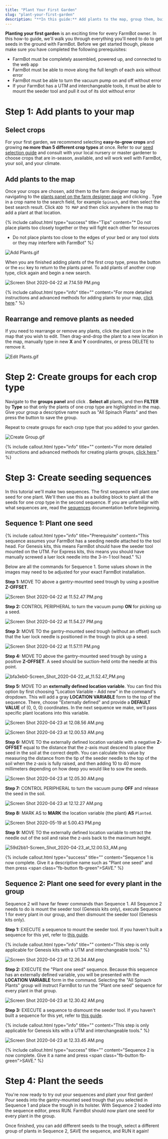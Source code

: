 ```yaml
---
title: "Plant Your First Garden"
slug: "plant-your-first-garden"
description: "**In this guide:** Add plants to the map, group them, build planting sequences, and sow your first seeds"
---
```


**Planting your first garden** is an exciting time for every FarmBot owner. In this how-to guide, we'll walk you through everything you'll need to do to get seeds in the ground with FarmBot. Before we get started though, please make sure you have completed the following prerequisites:

  * FarmBot must be completely assembled, powered up, and connected to the web app
  * FarmBot must be able to move along the full length of each axis without error
  * FarmBot must be able to turn the vacuum pump on and off without error
  * If your FarmBot has a UTM and interchangeable tools, it must be able to mount the seeder tool and pull it out of its slot without error

# Step 1: Add plants to your map

## Select crops

For your first garden, we recommend selecting **easy-to-grow crops** and growing **no more than 5 different crop types** at once. Refer to our [seed selection guide](http://seeds.farm.bot) and consult with your local nursery or master gardener to choose crops that are in-season, available, and will work well with FarmBot, your soil, and your climate.

## Add plants to the map

Once your crops are chosen, add them to the farm designer map by navigating to the [plants panel on the farm designer page](https://my.farm.bot/app/designer/plants) and clicking <span class="fb-button fb-green"><i class='fa fa-plus'></i></span>. Type in a crop name to the search field, for example `Spinach`, and then select the best search result. Click `ADD TO MAP` and then click anywhere in the map to add a plant at that location.

{%
include callout.html
type="success"
title="Tips"
content="* Do not place plants too closely together or they will fight each other for resources
* Do not place plants too close to the edges of your bed or any tool slots or they may interfere with FarmBot"
%}



![Add Plants.gif](_images/Add_Plants.gif)

When you are finished adding plants of the first crop type, press the <i class='fa fa-arrow-left'></i> button or the `esc` key to return to the plants panel. To add plants of another crop type, click <span class="fb-button fb-green"><i class='fa fa-plus'></i></span> again and begin a new search.

![Screen Shot 2020-04-22 at 7.14.59 PM.png](_images/Screen_Shot_2020-04-22_at_7.14.59_PM.png)



{%
include callout.html
type="info"
title=""
content="For more detailed instructions and advanced methods for adding plants to your map, [click here](../../The-FarmBot-Web-App/plants.md)."
%}

## Rearrange and remove plants as needed

If you need to rearrange or remove any plants, click the plant icon in the map that you wish to edit. Then drag-and-drop the plant to a new location in the map, manually type in new **X** and **Y** coordinates, or press <span class="fb-button fb-red">DELETE</span> to remove it.

![Edit Plants.gif](_images/Edit_Plants.gif)

# Step 2: Create groups for each crop type
Navigate to the **groups panel** and click <span class="fb-button fb-blue"><i class='fa fa-plus'></i></span>. **Select all** plants, and then **FILTER** by **Type** so that only the plants of one crop type are highlighted in the map. Give your group a descriptive name such as "All Spinach Plants"  and then press the <i class='fa fa-arrow-left'></i> button to save the group.

Repeat to create groups for each crop type that you added to your garden.

![Create Group.gif](_images/Create_Group.gif)



{%
include callout.html
type="info"
title=""
content="For more detailed instructions and advanced methods for creating plants groups, [click here](../../The-FarmBot-Web-App/groups.md)."
%}

# Step 3: Create seeding sequences

In this tutorial we'll make two sequences. The first sequence will plant one seed for one plant. We'll then use this as a building block to plant all the seeds for one crop type in the second sequence. If you are unfamiliar with what sequences are, read the [sequences](../../The-FarmBot-Web-App/sequences.md) documentation before beginning.

## Sequence 1: Plant one seed

{%
include callout.html
type="info"
title="Prerequisite"
content="This sequence assumes your FarmBot has a seeding needle attached to the tool head. For Genesis kits, this means FarmBot should have the seeder tool mounted on the UTM. For Express kits, this means you should have manually screwed a luer lock needle into the 3-in-1 tool head."
%}

Below are all the commands for Sequence 1. Some values shown in the images may need to be adjusted for your exact FarmBot installation.

**Step 1:** <span class="fb-step fb-move-absolute">MOVE TO</span> above a gantry-mounted seed trough by using a positive **Z-OFFSET**.

![Screen Shot 2020-04-22 at 11.52.47 PM.png](_images/Screen_Shot_2020-04-22_at_11.52.47_PM.png)

**Step 2:** <span class="fb-step fb-write-pin">CONTROL PERIPHERAL</span> to turn the vacuum pump **ON** for picking up a seed.

![Screen Shot 2020-04-22 at 11.54.27 PM.png](_images/Screen_Shot_2020-04-22_at_11.54.27_PM.png)

**Step 3:** <span class="fb-step fb-move-absolute">MOVE TO</span> the gantry-mounted seed trough (without an offset) such that the luer lock needle is positioned in the trough to pick up a seed.

![Screen Shot 2020-04-22 at 11.57.11 PM.png](_images/Screen_Shot_2020-04-22_at_11.57.11_PM.png)

**Step 4:** <span class="fb-step fb-move-absolute">MOVE TO</span> above the gantry-mounted seed trough by using a positive **Z-OFFSET**. A seed should be suction-held onto the needle at this point.

![bfa3eb0-Screen_Shot_2020-04-22_at_11.52.47_PM.png](_images/Screen_Shot_2020-04-22_at_11.52.47_02.png)

**Step 5:** <span class="fb-step fb-move-absolute">MOVE TO</span> an **externally defined location variable**. You can find this option by first choosing "Location Variable - Add new" in the command's dropdown. This will add a gray **LOCATION VARIABLE** form to the top of the sequence. There, choose "Externally defined" and provide a **DEFAULT VALUE** of (0, 0, 0) coordinates. In the next sequence we make, we'll pass specific plant locations into this variable.

![Screen Shot 2020-04-23 at 12.08.56 AM.png](_images/Screen_Shot_2020-04-23_at_12.08.56_AM.png)



![Screen Shot 2020-04-23 at 12.00.53 AM.png](_images/Screen_Shot_2020-04-23_at_12.00.53_AM.png)

**Step 6:** <span class="fb-step fb-move-absolute">MOVE TO</span> the externally defined location variable with a negative **Z-OFFSET** equal to the distance that the z-axis must descend to place the seed in the soil at the correct depth. You can calculate this value by measuring the distance from the tip of the seeder needle to the top of the soil when the z-axis is fully raised, and then adding 10 to 40 more millimeters depending on how deep you would like to sow the seeds.

![Screen Shot 2020-04-23 at 12.05.30 AM.png](_images/Screen_Shot_2020-04-23_at_12.05.30_AM.png)

**Step 7:** <span class="fb-step fb-write-pin">CONTROL PERIPHERAL</span> to turn the vacuum pump **OFF** and release the seed in the soil.

![Screen Shot 2020-04-23 at 12.12.27 AM.png](_images/Screen_Shot_2020-04-23_at_12.12.27_AM.png)

**Step 8:** <span class="fb-step fb-mark-as">MARK AS</span> to **MARK** the location variable (the plant) **AS** `Planted`.

![Screen Shot 2020-05-19 at 5.00.43 PM.png](_images/Screen_Shot_2020-05-19_at_5.00.43_PM.png)

**Step 9:** <span class="fb-step fb-move-absolute">MOVE TO</span> the externally defined location variable to retract the needle out of the soil and raise the z-axis back to the maximum height.

![59d2bb1-Screen_Shot_2020-04-23_at_12.00.53_AM.png](_images/Screen_Shot_2020-04-23_at_12.00.53_02.png)



{%
include callout.html
type="success"
title=""
content="Sequence 1 is now complete. Give it a descriptive name such as \"Plant one seed\" and then press <span class=\"fb-button fb-green\">SAVE</span>."
%}

## Sequence 2: Plant one seed for every plant in the group

Sequence 2 will have far fewer commands than Sequence 1. All Sequence 2 needs to do is mount the seeder tool (Genesis kits only), execute Sequence 1 for every plant in our group, and then dismount the seeder tool (Genesis kits only).

**Step 1:** <span class="fb-step fb-execute">EXECUTE</span> a sequence to mount the seeder tool. If you haven't built a sequence for this yet, refer to [this guide](mount-and-dismount-tools.md).

{%
include callout.html
type="info"
title=""
content="This step is only applicable for Genesis kits with a UTM and interchangeable tools."
%}



![Screen Shot 2020-04-23 at 12.26.34 AM.png](_images/Screen_Shot_2020-04-23_at_12.26.34_AM.png)

**Step 2:** <span class="fb-step fb-execute">EXECUTE</span> the "Plant one seed" sequence. Because this sequence has an externally defined variable, you will be presented with the **LOCATION VARIABLE** form in the command. Selecting the "All Spinach Plants" group will instruct FarmBot to run the "Plant one seed" sequence for every plant in that group.

![Screen Shot 2020-04-23 at 12.30.42 AM.png](_images/Screen_Shot_2020-04-23_at_12.30.42_AM.png)

**Step 3:** <span class="fb-step fb-execute">EXECUTE</span> a sequence to dismount the seeder tool. If you haven't built a sequence for this yet, refer to [this guide](mount-and-dismount-tools.md).

{%
include callout.html
type="info"
title=""
content="This step is only applicable for Genesis kits with a UTM and interchangeable tools."
%}



![Screen Shot 2020-04-23 at 12.33.45 AM.png](_images/Screen_Shot_2020-04-23_at_12.33.45_AM.png)



{%
include callout.html
type="success"
title=""
content="Sequence 2 is now complete. Give it a name and press <span class=\"fb-button fb-green\">SAVE</span>."
%}

# Step 4: Plant the seeds

You're now ready to try out your sequences and plant your first garden! Pour seeds into the gantry-mounted seed trough that you selected in Sequence 1 and place the trough in its holster. With Sequence 2 loaded into the sequence editor, press <span class="fb-button fb-orange">RUN</span>. FarmBot should now plant one seed for every plant in the group.

Once finished, you can add different seeds to the trough, select a different group of plants in Sequence 2, <span class="fb-button fb-green">SAVE</span> the sequence, and <span class="fb-button fb-orange">RUN</span> it again!
